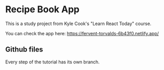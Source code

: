 # Recipe Book App

This is a study project from Kyle Cook's "Learn React Today" course.

You can check the app here:
https://fervent-torvalds-6b43f0.netlify.app/

## Github files

Every step of the tutorial has its own branch.
